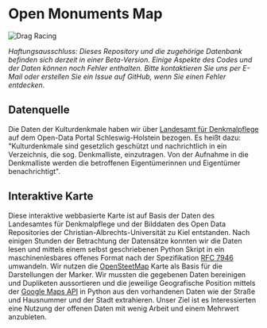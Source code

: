 # Open Monuments Map


![Drag Racing](https://raw.githubusercontent.com/p3t3r67x0/open-monument-protection/main/denkmalliste_stadt_flensburg.png)


_Haftungsausschluss: Dieses Repository und die zugehörige Datenbank befinden sich derzeit in einer Beta-Version. Einige Aspekte des Codes und der Daten können noch Fehler enthalten. Bitte kontaktieren Sie uns per E-Mail oder erstellen Sie ein Issue auf GitHub, wenn Sie einen Fehler entdecken._


## Datenquelle

Die Daten der Kulturdenkmale haben wir über [Landesamt für Denkmalpflege](https://opendata.schleswig-holstein.de/dataset/denkmalliste-flensburg) auf dem Open-Data Portal Schleswig-Holstein bezogen. Es heißt dazu: "Kulturdenkmale sind gesetzlich geschützt und nachrichtlich in ein Verzeichnis, die sog. Denkmalliste, einzutragen. Von der Aufnahme in die Denkmalliste werden die betroffenen Eigentümerinnen und Eigentümer benachrichtigt".


## Interaktive Karte

Diese interaktive webbasierte Karte ist auf Basis der Daten des Landesamtes für Denkmalpflege und der Bilddaten des Open Data Repositories der Christian-Albrechts-Universität zu Kiel entstanden. Nach einigen Stunden der Betrachtung der Datensätze konnten wir die Daten lesen und mittels einem selbst geschriebenen Python Skript in ein maschinenlesbares offenes Format nach der Spezifikation [RFC 7946](https://geojson.org/) umwandeln. Wir nutzen die [OpenSteetMap](https://www.openstreetmap.de/) Karte als Basis für die Darstellungen der Marker. Wir mussten die gegebenen Daten bereinigen und Dupliketen aussortieren und die jeweilige Geografische Position mittels der [Google Maps API](https://geopy.readthedocs.io/en/stable/index.html?highlight=GoogleV3#googlev3) in Python aus den vorhandenen Daten wie der Straße und Hausnummer und der Stadt extrahieren. Unser Ziel ist es Interessierten eine Nutzung der offenen Daten mit wenig Arbeit und einem Mehrwert anzubieten.

